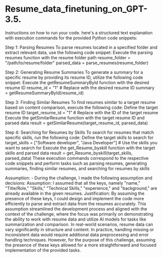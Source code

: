 # Resume_data_finetuning_on_GPT-3.5.
Instructions on how to run your code.
here's a structured text explanation with execution commands for the provided Python code snippets:

Step 1: Parsing Resumes
To parse resumes located in a specified folder and extract relevant data, use the following code snippet:
Execute the parsing resumes function with the resume folder path
resume_folder = "/path/to/resume/folder"
parsed_data = parse_resumes(resume_folder)

Step 2: Generating Resume Summaries
To generate a summary for a specific resume by providing its resume ID, utilize the following code 
snippet:
Execute the getResumeSummaryById function with the desired resume ID
resume_id = "1"  # Replace with the desired resume ID
summary = getResumeSummaryById(resume_id)

Step 3: Finding Similar Resumes
To find resumes similar to a target resume based on content comparison, execute the following code:
Define the target resume ID
target_resume_id = "1” # Replace with the ID of the target resume
Execute the getSimilarResume function with the target resume ID and parsed data
result = getSimilarResume(target_resume_id, parsed_data)

Step 4: Searching for Resumes by Skills
To search for resumes that match specific skills, run the following code:
Define the target skills to search for
target_skills = ["Software developer", "Java Developer"]  # Use the skills you want to search for
Execute the get_Resume_byskill function with the target skills and parsed data
result = get_Resume_byskill(target_skills, parsed_data)
These execution commands correspond to the respective code snippets and perform tasks such as parsing resumes, generating summaries, finding similar resumes, and searching for resumes by skills


Assumption: -
During the challenge, I made the following assumption and decisions:
Assumption: I assumed that all the keys, namely "name," "Title/Role," "Skills," "Technical Skills," "experience," and "background," are already available in the given resumes.
Justification: By assuming the presence of these keys, I could design and implement the code more efficiently to parse and extract data from the resumes accurately. This assumption streamlined the development process and aligned with the context of the challenge, where the focus was primarily on demonstrating the ability to work with resume data and utilize AI models for tasks like summarization and comparison.
In real-world scenarios, resume data can vary significantly in structure and content. In practice, handling missing or inconsistent data would require additional data preprocessing and error handling techniques. However, for the purpose of this challenge, assuming the presence of these keys allowed for a more straightforward and focused implementation of the provided tasks.
